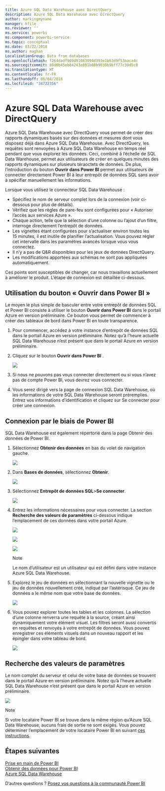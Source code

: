 ```yaml
---
title: Azure SQL Data Warehouse avec DirectQuery
description: Azure SQL Data Warehouse avec DirectQuery
author: markingmyname
manager: kfile
ms.reviewer: ''
ms.service: powerbi
ms.component: powerbi-service
ms.topic: conceptual
ms.date: 03/22/2018
ms.author: maghan
LocalizationGroup: Data from databases
ms.openlocfilehash: f264dadf9d9d91083094d393e1b63d9f53aaca4c
ms.sourcegitcommit: 80d6b45eb84243e801b60b9038b9bff77c30d5c8
ms.translationtype: HT
ms.contentlocale: fr-FR
ms.lasthandoff: 06/04/2018
ms.locfileid: "34722356"
---
```

# <a name="azure-sql-data-warehouse-with-directquery"></a>Azure SQL Data Warehouse avec DirectQuery
Azure SQL Data Warehouse avec DirectQuery vous permet de créer des rapports dynamiques basés sur des données et mesures dont vous disposez déjà dans Azure SQL Data Warehouse. Avec DirectQuery, les requêtes sont renvoyées à Azure SQL Data Warehouse en temps réel pendant que vous explorez les données. Ceci, combiné à l’échelle de SQL Data Warehouse, permet aux utilisateurs de créer en quelques minutes des rapports dynamiques sur plusieurs téraoctets de données. De plus, l’introduction du bouton **Ouvrir dans Power BI** permet aux utilisateurs de connecter directement Power BI à leur entrepôt de données SQL sans avoir à spécifier manuellement les informations.

Lorsque vous utilisez le connecteur SQL Data Warehouse :

* Spécifiez le nom de serveur complet lors de la connexion (voir ci-dessous pour plus de détails).
* Vérifiez que les règles de pare-feu sont configurées pour « Autoriser l’accès aux services Azure ».
* Chaque action, telle que la sélection d’une colonne ou l’ajout d’un filtre, interroge directement l’entrepôt de données.
* Les vignettes étant configurées pour s’actualiser environ toutes les 15 minutes, il est inutile de planifier l’actualisation.  Vous pouvez régler cet intervalle dans les paramètres avancés lorsque vous vous connectez.
* Il n’y a pas de Q&R disponibles pour les jeux de données DirectQuery.
* Les modifications apportées aux schémas ne sont pas appliquées automatiquement.

Ces points sont susceptibles de changer, car nous travaillons actuellement à améliorer le produit. L’étape de connexion est détaillée ci-dessous.

## <a name="using-the-open-in-power-bi-button"></a>Utilisation du bouton « Ouvrir dans Power BI »
Le moyen le plus simple de basculer entre votre entrepôt de données SQL et Power BI consiste à utiliser le bouton **Ouvrir dans Power BI** dans le portail Azure en version préliminaire. Ce bouton vous permet de commencer à créer des tableaux de bord dans Power BI en toute transparence.

1. Pour commencer, accédez à votre instance d’entrepôt de données SQL dans le portail Azure en version préliminaire. Notez qu’à l’heure actuelle SQL Data Warehouse n’est présent que dans le portail Azure en version préliminaire.
2. Cliquez sur le bouton **Ouvrir dans Power BI** .
   
    ![](media/service-azure-sql-data-warehouse-with-direct-connect/openinpowerbi.png)
3. Si nous ne pouvons pas vous connecter directement ou si vous n’avez pas de compte Power BI, vous devrez vous connecter.
4. Vous serez dirigé vers la page de connexion SQL Data Warehouse, où les informations de votre SQL Data Warehouse seront préremplies. Entrez vos informations d’identification et cliquez sur Se connecter pour créer une connexion.

## <a name="connecting-through-power-bi"></a>Connexion par le biais de Power BI
SQL Data Warehouse est également répertorié dans la page Obtenir des données de Power BI. 

1. Sélectionnez **Obtenir des données** en bas du volet de navigation gauche.  
   
    ![](media/service-azure-sql-data-warehouse-with-direct-connect/getdatabutton.png)
2. Dans **Bases de données**, sélectionnez **Obtenir**.
   
    ![](media/service-azure-sql-data-warehouse-with-direct-connect/databases.png)
3. Sélectionnez **Entrepôt de données SQL**\>**Se connecter**.
   
    ![](media/service-azure-sql-data-warehouse-with-direct-connect/azuresqldatawarehouseconnect.png)
4. Entrez les informations nécessaires pour vous connecter. La section **Recherche des valeurs de paramètres** ci-dessous indique l’emplacement de ces données dans votre portail Azure.
   
    ![](media/service-azure-sql-data-warehouse-with-direct-connect/servername.png)
   
    ![](media/service-azure-sql-data-warehouse-with-direct-connect/servernamewithadvanced.png)
   
    ![](media/service-azure-sql-data-warehouse-with-direct-connect/username.png)
   
   > [!NOTE]
   > Le nom d’utilisateur est un utilisateur qui est défini dans votre instance Azure SQL Data Warehouse.
   > 
   > 
5. Explorez le jeu de données en sélectionnant la nouvelle vignette ou le jeu de données nouvellement créé, indiqué par l’astérisque. Ce jeu de données a le même nom que votre base de données.
   
    ![](media/service-azure-sql-data-warehouse-with-direct-connect/dataset2.png)
6. Vous pouvez explorer toutes les tables et les colonnes. La sélection d’une colonne renverra une requête à la source, créant ainsi dynamiquement votre élément visuel. Les filtres seront aussi convertis en requêtes et renvoyés à votre entrepôt de données. Vous pouvez enregistrer ces éléments visuels dans un nouveau rapport et les épingler dans votre tableau de bord.
   
    ![](media/service-azure-sql-data-warehouse-with-direct-connect/explore3.png)

## <a name="finding-parameter-values"></a>Recherche des valeurs de paramètres
Le nom complet du serveur et celui de votre base de données se trouvent dans le portail Azure en version préliminaire. Notez qu’à l’heure actuelle SQL Data Warehouse n’est présent que dans le portail Azure en version préliminaire.

![](media/service-azure-sql-data-warehouse-with-direct-connect/azureportal.png)

> [!NOTE]
> Si votre locataire Power BI se trouve dans la même région qu’Azure SQL Data Warehouse, aucuns frais de sortie ne sont exigés. Vous pouvez déterminer l’emplacement de votre locataire Power BI en suivant [ces instructions](https://docs.microsoft.com/power-bi/service-admin-where-is-my-tenant-located).
>

## <a name="next-steps"></a>Étapes suivantes
[Prise en main de Power BI](service-get-started.md)  
[Obtenir des données pour Power BI](service-get-data.md)  
[Azure SQL Data Warehouse](https://azure.microsoft.com/documentation/services/sql-data-warehouse/)  

D’autres questions ? [Posez vos questions à la communauté Power BI](http://community.powerbi.com/)